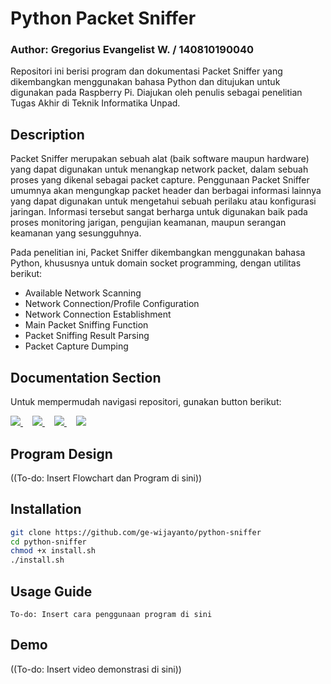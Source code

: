 # Python Packet Sniffer
### Author: Gregorius Evangelist W. / 140810190040


Repositori ini berisi program dan dokumentasi Packet Sniffer yang dikembangkan menggunakan bahasa Python dan ditujukan untuk digunakan pada Raspberry Pi. Diajukan oleh penulis sebagai penelitian Tugas Akhir di Teknik Informatika Unpad.


## Description
Packet Sniffer merupakan sebuah alat (baik software maupun hardware) yang dapat digunakan untuk menangkap network packet, dalam sebuah proses yang dikenal sebagai packet capture. Penggunaan Packet Sniffer umumnya akan mengungkap packet header dan berbagai informasi lainnya yang dapat digunakan untuk mengetahui sebuah perilaku atau konfigurasi jaringan. Informasi tersebut sangat berharga untuk digunakan baik pada proses monitoring jarigan, pengujian keamanan, maupun serangan keamanan yang sesungguhnya.

Pada penelitian ini, Packet Sniffer dikembangkan menggunakan bahasa Python, khususnya untuk domain socket programming, dengan utilitas berikut:
* Available Network Scanning
* Network Connection/Profile Configuration
* Network Connection Establishment
* Main Packet Sniffing Function
* Packet Sniffing Result Parsing
* Packet Capture Dumping


## Documentation Section
Untuk mempermudah navigasi repositori, gunakan button berikut:
<p>
    <a style="margin-right: 15px;" href="https://github.com/ge-wijayanto/python-sniffer#program-design">
        <img src="https://images-ext-2.discordapp.net/external/_vwOEpICdyxopjRrRwKZbtIV4Rln0b1WWrlYzh83GaI/%3Ft%3DDESIGN%26f%3DUbuntu-Bold%26ts%3D18%26tc%3Dfff%26hp%3D10%26vp%3D12%26w%3D105%26h%3D40%26c%3D12%26bgt%3Dunicolored%26bgc%3D45d27e%26be%3D1/https/dabuttonfactory.com/button.png">
    </a>
    <a style="margin-right: 15px;" href="https://github.com/ge-wijayanto/python-sniffer#installation">
        <img src="https://images-ext-2.discordapp.net/external/SRGXHDYU2YmkjYACWIaLxjR_-FZq--oykeLT4YdygCc/%3Ft%3DINSTALL%26f%3DUbuntu-Bold%26ts%3D18%26tc%3Dfff%26hp%3D10%26vp%3D12%26w%3D105%26h%3D40%26c%3D12%26bgt%3Dunicolored%26bgc%3D45d27e%26be%3D1/https/dabuttonfactory.com/button.png">
    </a>
    <a style="margin-right: 15px;" href="https://github.com/ge-wijayanto/python-sniffer#usage-guide">
        <img src="https://images-ext-1.discordapp.net/external/fBTMixxR9UPwNZY_I7rdseNmVAXBwQxCrWf3v5QjFug/%3Ft%3DUSAGE%26f%3DUbuntu-Bold%26ts%3D18%26tc%3Dfff%26hp%3D10%26vp%3D12%26w%3D105%26h%3D40%26c%3D12%26bgt%3Dunicolored%26bgc%3D45d27e%26be%3D1/https/dabuttonfactory.com/button.png">
    </a>
    <a style="margin-right: 15px;" href="https://github.com/ge-wijayanto/python-sniffer#demo">
        <img src="https://images-ext-1.discordapp.net/external/chF6kcQLINux4nRyKM3zfcMXTVnJALJGFp6-vGnZ3XE/%3Ft%3DDEMO%26f%3DUbuntu-Bold%26ts%3D18%26tc%3Dfff%26hp%3D10%26vp%3D12%26w%3D105%26h%3D40%26c%3D12%26bgt%3Dunicolored%26bgc%3D45d27e%26be%3D1/https/dabuttonfactory.com/button.png">
    </a>
</p>



## Program Design
((To-do: Insert Flowchart dan Program di sini))

## Installation
```sh
git clone https://github.com/ge-wijayanto/python-sniffer
cd python-sniffer
chmod +x install.sh
./install.sh
```

## Usage Guide
```
To-do: Insert cara penggunaan program di sini
```

## Demo
((To-do: Insert video demonstrasi di sini))